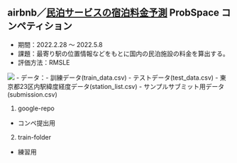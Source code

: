 ## airbnb／[民泊サービスの宿泊料金予測](https://comp.probspace.com/competitions/bnb_price/ranking) ProbSpace コンペティション
- 期間：2022.2.28 〜 2022.5.8
- 課題：最寄り駅の位置情報などをもとに国内の民泊施設の料金を算出する。
- 評価方法：RMSLE
 <img src="https://latex.codecogs.com/gif.latex?\sqrt{\frac{1}{n}{\sum_{i=1}^{n}{(\log(Pred_i+1)-\log(Act_i+1))^2}}}" />
- データ：- 訓練データ(train_data.csv)
		 - テストデータ(test_data.csv)
		 - 東京都23区内駅緯度経度データ(station_list.csv)
         - サンプルサブミット用データ(submission.csv)


1. google-repo
 - コンペ提出用
2. train-folder
 - 練習用
